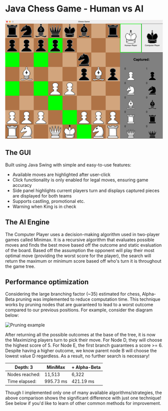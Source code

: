 # Java Chess Game - Human vs AI

![Chess](res/ChessScreenshot.png)

## The GUI
Built using Java Swing with simple and easy-to-use features:
* Available moves are highlighted after user-click
* Click functionality is only enabled for legal moves, ensuring game accuracy
* Side panel highlights current players turn and displays captured pieces are displayed for both teams
* Supports castling, promotional etc.
* Warning when King is in check

## The AI Engine
The Computer Player uses a decision-making algorithm used in two-player games called Minimax.
It is a recursive algorithm that evaluates possible moves and finds the best move based off the outcome and static evaluation of the board. 
Based off the assumption the opponent will play their most optimal move (providing the worst score for the player), the search will return the maximum or minimum score based off who's turn it is throughout the game tree.

## Performance optimization
Considering the large branching factor (~35) estimated for chess, Alpha-Beta pruning was implemented to reduce computation time. This technique works by pruning nodes that are guaranteed to lead to a worst outcome compared to our previous positions.
For example, consider the diagram below:

![Pruning example](https://media.geeksforgeeks.org/wp-content/uploads/MIN_MAX2.jpg)

After returning all the possible outcomes at the base of the tree, it is now the Maximizing players turn to pick their move. For Node D, they will choose the highest score of 5. For Node E, the first branch guarantees a score >= 6. Despite having a higher outcome, we know parent node B will choose the lowest value D regardless. As a result, no further search is necessary!

| Depth: 3       | MiniMax   | + Alpha-Beta |
|----------------|-----------|--------------|
| Nodes reached: | 11,513    | 6,322        |
| Time elapsed:  | 995.73 ms | 421.19 ms    |

Though I implemented only one of many available algorithms/strategies, the above comparison shows the significant difference with just one technique! See below if you'd like to learn of other common methods for improvement.